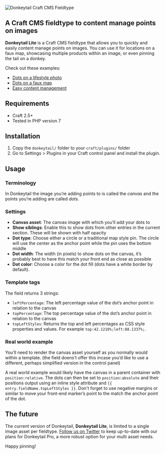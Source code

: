 ![Donkeytail Craft CMS Fieldtype](http://www.simplygoodtwerk.com/uploads/donkeytail/donkeytail-logo.png)

## A Craft CMS fieldtype to content manage points on images

**Donkeytail Lite** is a Craft CMS fieldtype that allows you to quickly and easily content manage points on images. You can use it for locations on a faux map, showcasing multiple products within an image, or even pinning the tail on a donkey.

Check out these examples:

- [Dots on a lifestyle photo](http://www.simplygoodtwerk.com/uploads/donkeytail/donkeytail-lifestyle-points.jpg)
- [Dots on a faux map](http://www.simplygoodtwerk.com/uploads/donkeytail/donkeytail-gw-locations.jpg)
- [Easy content management](http://www.simplygoodtwerk.com/uploads/donkeytail/donkeytail-cms-screenshot.png)

## Requirements

- Craft 2.5+
- Tested in PHP version 7

## Installation

1. Copy the `donkeytail/` folder to your `craft/plugins/` folder
2. Go to Settings > Plugins in your Craft control panel and install the plugin.

## Usage

### Terminology

In Donkeytail the image you’re adding points to is called the *canvas* and the points you’re adding are called *dots*.

### Settings

-  **Canvas asset**: The canvas image with which you’ll add your dots to
-  **Show siblings**: Enable this to show dots from other entries in the current section. These will be shown with half opacity
-  **Dot type**: Choose either a  circle or a traditional map style pin. The circle will use the center as the anchor point while the pin uses the bottom middle
-  **Dot width**: The width (in pixels) to show dots on the canvas, it’s probably best to have this match your front end as close as possible
-  **Dot color**: Choose a color for the dot fill (dots have a white border by default).

### Template tags

The field returns 3 strings:

- `leftPercentage`: The left percentage value of the dot’s anchor point in relation to the canvas
- `topPercentage`: The top percentage value of the dot’s anchor point in relation to the canvas
- `topLeftStyles`: Returns the top and left percentages as CSS style properties and values. For example `top:42.1210%;left:88.1337%;`.

### Real world example

You’ll need to render the canvas asset yourself as you normally would within a template. (the field doens’t offer this incase you’d like to use a different, perhaps simplified version in the control panel)

A real world example would likely have the canvas in a parent container with `position:relative`. The dots can then be set to `position:absolute` and their positions output using an inline style attribute and `{{ entry.fieldName.topLeftStyles }}`. Don't forget to use negative margins or similar to move your front-end marker’s point to the match the anchor point of the dot.

## The future

The current version of Donkeytail, **Donkeytail Lite**, is limited to a single image asset per fieldtype. [Follow us on Twitter](http://twitter.com/simplygoodwork) to keep up-to-date with our plans for Donkeytail Pro, a more robust option for your multi asset needs.

Happy pinning!